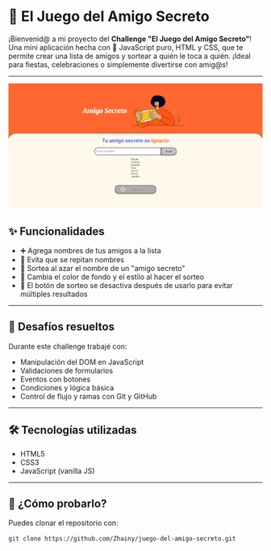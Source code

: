 # 🎁 El Juego del Amigo Secreto

¡Bienvenid@ a mi proyecto del **Challenge "El Juego del Amigo Secreto"**!  
Una mini aplicación hecha con 💛 JavaScript puro, HTML y CSS, que te permite crear una lista de amigos y sortear a quién le toca a quién. ¡Ideal para fiestas, celebraciones o simplemente divertirse con amig@s!

---
![interfaz web amigo secreto](image.png)
## ✨ Funcionalidades

- ➕ Agrega nombres de tus amigos a la lista
- 🔁 Evita que se repitan nombres
- 🎲 Sortea al azar el nombre de un "amigo secreto"
- 🎨 Cambia el color de fondo y el estilo al hacer el sorteo
- 🚫 El botón de sorteo se desactiva después de usarlo para evitar múltiples resultados

---

## 🧠 Desafíos resueltos

Durante este challenge trabajé con:

- Manipulación del DOM en JavaScript
- Validaciones de formularios
- Eventos con botones
- Condiciones y lógica básica
- Control de flujo y ramas con Git y GitHub

---

## 🛠 Tecnologías utilizadas

- HTML5
- CSS3
- JavaScript (vanilla JS)

---

## 🚀 ¿Cómo probarlo?

Puedes clonar el repositorio con:

```bash
git clone https://github.com/Zhainy/juego-del-amigo-secreto.git

